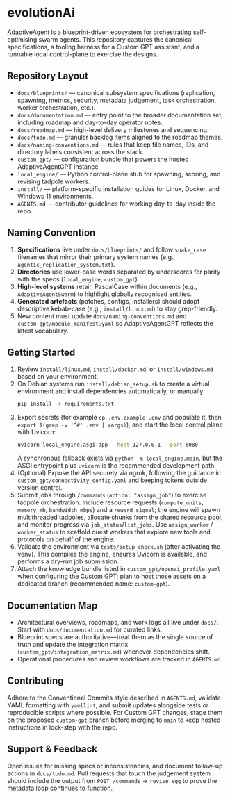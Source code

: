 # evolutionAi

AdaptiveAgent is a blueprint-driven ecosystem for orchestrating self-optimising swarm agents. This repository captures the canonical specifications, a tooling harness for a Custom GPT assistant, and a runnable local control-plane to exercise the designs.

## Repository Layout
- `docs/blueprints/` — canonical subsystem specifications (replication, spawning, metrics, security, metadata judgement, task orchestration, worker orchestration, etc.).
- `docs/documentation.md` — entry point to the broader documentation set, including roadmap and day-to-day operator notes.
- `docs/roadmap.md` — high-level delivery milestones and sequencing.
- `docs/todo.md` — granular backlog items aligned to the roadmap themes.
- `docs/naming-conventions.md` — rules that keep file names, IDs, and directory labels consistent across the stack.
- `custom_gpt/` — configuration bundle that powers the hosted AdaptiveAgentGPT instance.
- `local_engine/` — Python control-plane stub for spawning, scoring, and revising tadpole workers.
- `install/` — platform-specific installation guides for Linux, Docker, and Windows 11 environments.
- `AGENTS.md` — contributor guidelines for working day-to-day inside the repo.

## Naming Convention
1. **Specifications** live under `docs/blueprints/` and follow `snake_case` filenames that mirror their primary system names (e.g., `agentic_replication_system.txt`).
2. **Directories** use lower-case words separated by underscores for parity with the specs (`local_engine`, `custom_gpt`).
3. **High-level systems** retain PascalCase within documents (e.g., `AdaptiveAgentSwarm`) to highlight globally recognised entities.
4. **Generated artefacts** (patches, configs, installers) should adopt descriptive kebab-case (e.g., `install/linux.md`) to stay grep-friendly.
5. New content must update `docs/naming-conventions.md` and `custom_gpt/module_manifest.yaml` so AdaptiveAgentGPT reflects the latest vocabulary.

## Getting Started
1. Review `install/linux.md`, `install/docker.md`, or `install/windows.md` based on your environment.
2. On Debian systems run `install/debian_setup.sh` to create a virtual environment and install dependencies automatically, or manually:
   ```bash
   pip install -r requirements.txt
   ```
3. Export secrets (for example `cp .env.example .env` and populate it, then `export $(grep -v '^#' .env | xargs)`), and start the local control plane with Uvicorn:
   ```bash
   uvicorn local_engine.asgi:app --host 127.0.0.1 --port 8080
   ```
   A synchronous fallback exists via `python -m local_engine.main`, but the ASGI entrypoint plus `uvicorn` is the recommended development path.
4. (Optional) Expose the API securely via ngrok, following the guidance in `custom_gpt/connectivity_config.yaml` and keeping tokens outside version control.
5. Submit jobs through `/commands` (`action: "assign_job"`) to exercise tadpole orchestration. Include resource requests (`compute_units`, `memory_mb`, `bandwidth_mbps`) and a `reward_signal`; the engine will spawn multithreaded tadpoles, allocate chunks from the shared resource pool, and monitor progress via `job_status`/`list_jobs`. Use `assign_worker` / `worker_status` to scaffold quest workers that explore new tools and protocols on behalf of the engine.
6. Validate the environment via `tests/setup_check.sh` (after activating the venv). This compiles the engine, ensures Uvicorn is available, and performs a dry-run job submission.
7. Attach the knowledge bundle listed in `custom_gpt/openai_profile.yaml` when configuring the Custom GPT; plan to host those assets on a dedicated branch (recommended name: `custom-gpt`).

## Documentation Map
- Architectural overviews, roadmaps, and work logs all live under `docs/`. Start with `docs/documentation.md` for curated links.
- Blueprint specs are authoritative—treat them as the single source of truth and update the integration matrix (`custom_gpt/integration_matrix.md`) whenever dependencies shift.
- Operational procedures and review workflows are tracked in `AGENTS.md`.

## Contributing
Adhere to the Conventional Commits style described in `AGENTS.md`, validate YAML formatting with `yamllint`, and submit updates alongside tests or reproducible scripts where possible. For Custom GPT changes, stage them on the proposed `custom-gpt` branch before merging to `main` to keep hosted instructions in lock-step with the repo.

## Support & Feedback
Open issues for missing specs or inconsistencies, and document follow-up actions in `docs/todo.md`. Pull requests that touch the judgement system should include the output from `POST /commands` → `revise_egg` to prove the metadata loop continues to function.
